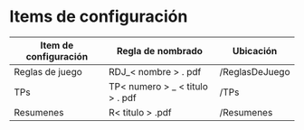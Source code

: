 # Items de configuración

| Item de configuración | Regla de nombrado | Ubicación |
| --------------------- | ----------------- | -------------------------------------------------------- |
| Reglas de juego | RDJ_< nombre > . pdf|/ReglasDeJuego|
| TPs | TP< numero > _ < titulo > . pdf|/TPs|
| Resumenes | R< titulo > .pdf |/Resumenes|





